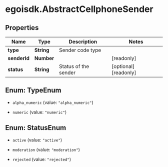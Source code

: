 # egoisdk.AbstractCellphoneSender

## Properties

Name | Type | Description | Notes
------------ | ------------- | ------------- | -------------
**type** | **String** | Sender code type | 
**senderId** | **Number** |  | [readonly] 
**status** | **String** | Status of the sender | [optional] [readonly] 



## Enum: TypeEnum


* `alpha_numeric` (value: `"alpha_numeric"`)

* `numeric` (value: `"numeric"`)





## Enum: StatusEnum


* `active` (value: `"active"`)

* `moderation` (value: `"moderation"`)

* `rejected` (value: `"rejected"`)




